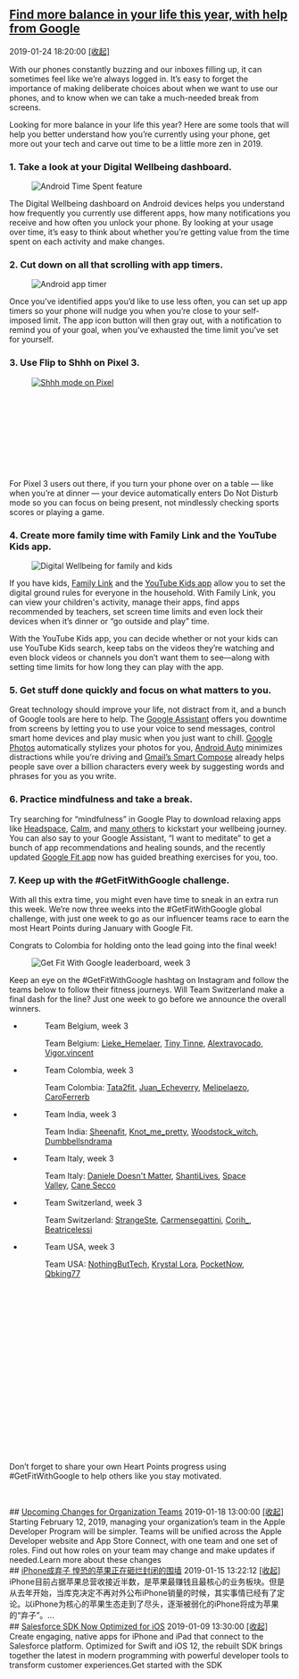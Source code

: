 ## <a href="https://www.blog.google/outreach-initiatives/digital-wellbeing/find-more-balance-your-life-year-help-google/" target="_blank">Find more balance in your life this year, with help from Google</a>
2019-01-24 18:20:00   <a href="#" id="a_7847aa42d48a11e98eb50242ac110002" onclick="onClickAction('2019-01','7847aa42d48a11e98eb50242ac110002')">[收起]</a>
<div class="collector_content" id="div_7847aa42d48a11e98eb50242ac110002" onclick="onClickAction('2019-01','7847aa42d48a11e98eb50242ac110002')">
<html><head></head><body><div class="block-paragraph"><div class="rich-text"><p>With our phones constantly buzzing and our inboxes filling up, it can sometimes feel like we’re always logged in. It’s easy to forget the importance of making deliberate choices about when we want to use our phones, and to know when we can take a much-needed break from screens.</p><p>Looking for more balance in your life this year? Here are some tools that will help you better understand how you’re currently using your phone, get more out your tech and carve out time to be a little more zen in 2019.</p><h3>1. Take a look at your Digital Wellbeing dashboard.</h3></div></div><div class="block-image_full_width"><div class="article-module h-c-page"><div class="h-c-grid"><figure class="article-image--small h-c-grid__col h-c-grid__col--2 h-c-grid__col--offset-5 "><img alt="Android Time Spent feature" src="https://storage.googleapis.com/gweb-uniblog-publish-prod/images/android-timespent_1x.max-1000x1000.jpg"/></figure></div></div></div><div class="block-paragraph"><div class="rich-text"><p>The Digital Wellbeing dashboard on Android devices helps you understand how frequently you currently use different apps, how many notifications you receive and how often you unlock your phone. By looking at your usage over time, it’s easy to think about whether you’re getting value from the time spent on each activity and make changes.</p><h3>2. Cut down on all that scrolling with app timers.</h3></div></div><div class="block-image_full_width"><div class="article-module h-c-page"><div class="h-c-grid"><figure class="article-image--small h-c-grid__col h-c-grid__col--2 h-c-grid__col--offset-5 "><img alt="Android app timer" src="https://storage.googleapis.com/gweb-uniblog-publish-prod/images/DigitalWellbeing_AppTimer.max-1000x1000.png"/></figure></div></div></div><div class="block-paragraph"><div class="rich-text"><p>Once you’ve identified apps you’d like to use less often, you can set up app timers so your phone will nudge you when you’re close to your self-imposed limit. The app icon button will then gray out, with a notification to remind you of your goal, when you’ve exhausted the time limit you’ve set for yourself.</p><h3>3. Use Flip to Shhh on Pixel 3.</h3></div></div><div class="block-video"><div class="h-c-page h-c-page--mobile-full-bleed"><div class="h-c-grid"><div class="h-c-grid__col h-c-grid__col-l--12 "><div class="article-module article-video "><figure><a class="h-c-video h-c-video--marquee" data-glue-modal-disabled-on-mobile="true" data-glue-modal-trigger="uni-modal-45lkLc0cqJ4-" href="https://youtube.com/watch?v=45lkLc0cqJ4"><img alt="Shhh mode on Pixel" src="//img.youtube.com/vi/45lkLc0cqJ4/maxresdefault.jpg"/><svg class="h-c-video__play h-c-icon h-c-icon--color-white" role="img"><use xlink:href="#mi-youtube-icon"></use></svg></a></figure></div></div></div></div><div class="h-c-modal--video" data-glue-modal="uni-modal-45lkLc0cqJ4-" data-glue-modal-close-label="Close Dialog"><a class="glue-yt-video" data-glue-yt-video-autoplay="true" data-glue-yt-video-height="99%" data-glue-yt-video-vid="45lkLc0cqJ4" data-glue-yt-video-width="100%" href="https://youtube.com/watch?v=45lkLc0cqJ4" ng-cloak=""></a></div></div><div class="block-paragraph"><div class="rich-text"><p>For Pixel 3 users out there, if you turn your phone over on a table — like when you’re at dinner — your device automatically enters Do Not Disturb mode so you can focus on being present, not mindlessly checking sports scores or playing a game.</p><h3>4. Create more family time with Family Link and the YouTube Kids app.</h3></div></div><div class="block-image_full_width"><div class="article-module h-c-page"><div class="h-c-grid"><figure class="article-image--medium h-c-grid__col h-c-grid__col--4 h-c-grid__col--offset-4 "><img alt="Digital Wellbeing for family and kids" src="https://storage.googleapis.com/gweb-uniblog-publish-prod/images/DW_post_3.max-1000x1000.png"/></figure></div></div></div><div class="block-paragraph"><div class="rich-text"><p>If you have kids, <a href="https://families.google.com/familylink/">Family Link</a> and the <a href="https://www.youtube.com/yt/kids/">YouTube Kids app</a> allow you to set the digital ground rules for everyone in the household. With Family Link, you can view your children's activity, manage their apps, find apps recommended by teachers, set screen time limits and even lock their devices when it’s dinner or “go outside and play” time.</p><p>With the YouTube Kids app, you can decide whether or not your kids can use YouTube Kids search, keep tabs on the videos they’re watching and even block videos or channels you don’t want them to see—along with setting time limits for how long they can play with the app.</p><p></p><h3>5. Get stuff done quickly and focus on what matters to you.</h3><p>Great technology should improve your life, not distract from it, and a bunch of Google tools are here to help. The <a href="https://assistant.google.com/?utm_source=wellbeing.google&amp;utm_medium=referral&amp;utm_campaign=wellbeing">Google Assistant</a> offers you downtime from screens by letting you to use your voice to send messages, control smart home devices and play music when you just want to chill. <a href="https://support.google.com/photos/answer/6128811?p=cards&amp;hl=en&amp;utm_source=wellbeing.google&amp;utm_medium=referral&amp;utm_campaign=wellbeing&amp;visit_id=636837842214838481-900153393&amp;rd=1">Google Photos</a> automatically stylizes your photos for you, <a href="https://www.android.com/auto/?utm_source=wellbeing.google&amp;utm_medium=referral&amp;utm_campaign=wellbeing">Android Auto</a> minimizes distractions while you’re driving and <a href="https://www.blog.google/products/gmail/subject-write-emails-faster-smart-compose-gmail/">Gmail’s Smart Compose</a> already helps people save over a billion characters every week by suggesting words and phrases for you as you write.</p><h3>6. Practice mindfulness and take a break.</h3><p>Try searching for “mindfulness” in Google Play to download relaxing apps like <a href="https://play.google.com/store/apps/details?id=com.getsomeheadspace.android&amp;hl=en_US">Headspace</a>, <a href="https://play.google.com/store/apps/details?id=com.calm.android">Calm</a>, and <a href="https://play.google.com/store/apps/collection/promotion_3000977_stress_relief_apps?clp=SkAKKgokcHJvbW90aW9uXzMwMDA5Nzdfc3RyZXNzX3JlbGllZl9hcHBzEAcYAxISSEVBTFRIX0FORF9GSVRORVNT:S:ANO1ljI6llQ&amp;gsr=CkJKQAoqCiRwcm9tb3Rpb25fMzAwMDk3N19zdHJlc3NfcmVsaWVmX2FwcHMQBxgDEhJIRUFMVEhfQU5EX0ZJVE5FU1M%3D:S:ANO1ljIxWVI">many others</a> to kickstart your wellbeing journey. You can also say to your Google Assistant, “I want to meditate” to get a bunch of app recommendations and healing sounds, and the recently updated <a href="https://www.google.com/fit/">Google Fit app</a> now has guided breathing exercises for you, too.</p><h3>7. Keep up with the #GetFitWithGoogle challenge.</h3><p>With all this extra time, you might even have time to sneak in an extra run this week. We’re now three weeks into the #GetFitWithGoogle global challenge, with just one week to go as our influencer teams race to earn the most Heart Points during January with Google Fit.</p><p>Congrats to Colombia for holding onto the lead going into the final week!</p><p></p></div></div><div class="block-image_full_width"><div class="article-module h-c-page"><div class="h-c-grid"><figure class="article-image--large h-c-grid__col h-c-grid__col--6 h-c-grid__col--offset-3 "><img alt="Get Fit With Google leaderboard, week 3" src="https://storage.googleapis.com/gweb-uniblog-publish-prod/images/KEYWORD_WEEK_3-01.max-1000x1000.png"/></figure></div></div></div><div class="block-paragraph"><div class="rich-text"><p>Keep an eye on the #GetFitWithGoogle hashtag on Instagram and follow the teams below to follow their fitness journeys. Will Team Switzerland make a final dash for the line? Just one week to go before we announce the overall winners.</p></div></div><div class="block-image_carousel"><div class="h-c-page article-module"><div class="article-module glue-pagination h-c-carousel h-c-carousel--simple h-c-carousel--dark ng-cloak" data-glue-pagination-config="{cyclical: true}"><div class="h-c-carousel__wrap"><ul class="glue-carousel ng-cloak" data-glue-carousel-options="{pointerTypes: ['touch', 'mouse'], jump: true}"><li class="h-c-carousel__item article-carousel__slide"><figure><div class="article-carousel__slide-img" style="background-image: url(https://storage.googleapis.com/gweb-uniblog-publish-prod/images/KEYWORD_WEEK_3-07.max-1600x1600.png);"><span class="h-u-visually-hidden">Team Belgium, week 3</span></div><figcaption class="article-carousel__caption h-c-copy h-u-mt-std"><div class="rich-text"><p>Team Belgium: <a href="https://www.instagram.com/lieke_hemelaer/">Lieke_Hemelaer</a>, <a href="https://www.instagram.com/vigor.tinytinne/">Tiny Tinne</a>, <a href="https://www.instagram.com/alextravocado/">Alextravocado</a>, <a href="https://www.instagram.com/vigor.vincent/">Vigor.vincent</a></p></div></figcaption></figure></li><li class="h-c-carousel__item article-carousel__slide"><figure><div class="article-carousel__slide-img" style="background-image: url(https://storage.googleapis.com/gweb-uniblog-publish-prod/images/KEYWORD_WEEK_3-03.max-1600x1600.png);"><span class="h-u-visually-hidden">Team Colombia, week 3</span></div><figcaption class="article-carousel__caption h-c-copy h-u-mt-std"><div class="rich-text"><p>Team Colombia: <a href="https://www.instagram.com/tata2fit/">Tata2fit</a>, <a href="https://www.instagram.com/juan__echeverri/?hl=es">Juan_Echeverry</a>, <a href="https://www.instagram.com/melipelaezo/?hl=es">Melipelaezo</a>, <a href="https://www.instagram.com/caroferrerb/?hl=es-la">CaroFerrerb</a></p><p></p></div></figcaption></figure></li><li class="h-c-carousel__item article-carousel__slide"><figure><div class="article-carousel__slide-img" style="background-image: url(https://storage.googleapis.com/gweb-uniblog-publish-prod/images/KEYWORD_WEEK_3-06.max-1600x1600.png);"><span class="h-u-visually-hidden">Team India, week 3</span></div><figcaption class="article-carousel__caption h-c-copy h-u-mt-std"><div class="rich-text"><p>Team India: <a href="https://www.instagram.com/sheenafit/?hl=en">Sheenafit</a>, <a href="https://www.instagram.com/knot_me_pretty/">Knot_me_pretty</a>, <a href="https://www.instagram.com/woodstock_witch/">Woodstock_witch</a>, <a href="https://www.instagram.com/dumbbellsndrama/">Dumbbellsndrama</a></p></div></figcaption></figure></li><li class="h-c-carousel__item article-carousel__slide"><figure><div class="article-carousel__slide-img" style="background-image: url(https://storage.googleapis.com/gweb-uniblog-publish-prod/images/KEYWORD_WEEK_3-05.max-1600x1600.png);"><span class="h-u-visually-hidden">Team Italy, week 3</span></div><figcaption class="article-carousel__caption h-c-copy h-u-mt-std"><div class="rich-text"><p>Team Italy: <a href="https://www.youtube.com/channel/UC55K4yunQreID0UoVMxgm3w">Daniele Doesn't Matter</a>, <a href="https://www.youtube.com/channel/UCvrK6KAhoLNalW1HZoLHVMQ">ShantiLives</a>, <a href="https://www.youtube.com/channel/UC6WJ32r35demIRvxV-xDU2g">Space Valley</a>, <a href="https://www.youtube.com/user/canesecco">Cane Secco</a></p></div></figcaption></figure></li><li class="h-c-carousel__item article-carousel__slide"><figure><div class="article-carousel__slide-img" style="background-image: url(https://storage.googleapis.com/gweb-uniblog-publish-prod/images/KEYWORD_WEEK_3-02.max-1600x1600.png);"><span class="h-u-visually-hidden">Team Switzerland, week 3</span></div><figcaption class="article-carousel__caption h-c-copy h-u-mt-std"><div class="rich-text"><p>Team Switzerland: <a href="https://www.instagram.com/strangeste/">StrangeSte</a>, <a href="https://www.instagram.com/carmensegattini/?hl=de">Carmensegattini</a>, <a href="https://www.instagram.com/corih_/?hl=de">Corih_</a>, <a href="https://www.instagram.com/beatricelessi/?hl=de">Beatricelessi</a></p></div></figcaption></figure></li><li class="h-c-carousel__item article-carousel__slide"><figure><div class="article-carousel__slide-img" style="background-image: url(https://storage.googleapis.com/gweb-uniblog-publish-prod/images/KEYWORD_WEEK_3-04.max-1600x1600.png);"><span class="h-u-visually-hidden">Team USA, week 3</span></div><figcaption class="article-carousel__caption h-c-copy h-u-mt-std"><div class="rich-text"><p>Team USA: <a href="https://www.youtube.com/NothingButTech88">NothingButTech</a>, <a href="https://www.youtube.com/channel/UC2KZP_Rv4C_3iMHlZYcdE4A">Krystal Lora</a>, <a href="https://www.youtube.com/pocketnow">PocketNow</a>, <a href="https://www.youtube.com/qbking77">Qbking77</a></p><p></p><p></p><p></p><p></p></div></figcaption></figure></li></ul><div class="h-c-carousel__paginate glue-pagination-previous" data-glue-pagination-label="Previous" data-glue-pagination-update-model="false"><div class="h-c-carousel__paginate-wrap"><svg class="h-c-icon h-c-icon--keyboard-arrow-left" role="img"><use xlink:href="#mi-keyboard-arrow-right"></use></svg></div></div><div class="h-c-carousel__paginate glue-pagination-next" data-glue-pagination-label="Next" data-glue-pagination-update-model="false"><div class="h-c-carousel__paginate-wrap"><svg class="h-c-icon h-c-icon--keyboard-arrow-right" role="img"><use xlink:href="#mi-keyboard-arrow-right"></use></svg></div></div></div><div class="h-c-carousel__navigation"><div class="glue-pagination-page-list"></div></div></div></div></div><div class="block-paragraph"><div class="rich-text"><p>Don’t forget to share your own Heart Points progress using #GetFitWithGoogle to help others like you stay motivated.</p><p><br/></p></div></div></body></html>
</div>
<script src="../../collectorjs.js"></script>
<script>
window.onload=function(){
    let storage = window.localStorage;
    var local = JSON.parse(storage.getItem('month_2019-01'));
    if (local) {
        var div_list = document.getElementsByClassName("collector_content");
        for (i = 0; i < div_list.length; i++) {
            var item = div_list[i];
            var id = item.id.replace('div_', '');
            if(local.indexOf(id) > -1){
                var eObject = document.getElementById('div_'+id);
                var aObject = document.getElementById('a_'+id);
                eObject.style.display = 'none';
                aObject.innerHTML = '[展开]';
            }
        }
    }
}
</script>
## <a href="https://developer.apple.com/news/?id=01182019a" target="_blank">Upcoming Changes for Organization Teams</a>
2019-01-18 13:00:00   <a href="#" id="a_784b7715d48a11e98eb50242ac110002" onclick="onClickAction('2019-01','784b7715d48a11e98eb50242ac110002')">[收起]</a>
<div class="collector_content" id="div_784b7715d48a11e98eb50242ac110002" onclick="onClickAction('2019-01','784b7715d48a11e98eb50242ac110002')">
Starting February 12, 2019, managing your organization’s team in the Apple Developer Program will be simpler. Teams will be unified across the Apple Developer website and App Store Connect, with one team and one set of roles. Find out how roles on your team may change and make updates if needed.Learn more about these changes
</div>
<script src="../../collectorjs.js"></script>
<script>
window.onload=function(){
    let storage = window.localStorage;
    var local = JSON.parse(storage.getItem('month_2019-01'));
    if (local) {
        var div_list = document.getElementsByClassName("collector_content");
        for (i = 0; i < div_list.length; i++) {
            var item = div_list[i];
            var id = item.id.replace('div_', '');
            if(local.indexOf(id) > -1){
                var eObject = document.getElementById('div_'+id);
                var aObject = document.getElementById('a_'+id);
                eObject.style.display = 'none';
                aObject.innerHTML = '[展开]';
            }
        }
    }
}
</script>
## <a href="http://mobile.51cto.com/hot-590590.htm" target="_blank">iPhone成弃子 惶恐的苹果正在砸烂封闭的围墙</a>
2019-01-15 13:22:12   <a href="#" id="a_7848b0ffd48a11e98eb50242ac110002" onclick="onClickAction('2019-01','7848b0ffd48a11e98eb50242ac110002')">[收起]</a>
<div class="collector_content" id="div_7848b0ffd48a11e98eb50242ac110002" onclick="onClickAction('2019-01','7848b0ffd48a11e98eb50242ac110002')">
iPhone目前占据苹果总营收接近半数，是苹果最赚钱且最核心的业务板块。但是从去年开始，当库克决定不再对外公布iPhone销量的时候，其实事情已经有了定论。以iPhone为核心的苹果生态走到了尽头，逐渐被弱化的iPhone将成为苹果的“弃子”。...
</div>
<script src="../../collectorjs.js"></script>
<script>
window.onload=function(){
    let storage = window.localStorage;
    var local = JSON.parse(storage.getItem('month_2019-01'));
    if (local) {
        var div_list = document.getElementsByClassName("collector_content");
        for (i = 0; i < div_list.length; i++) {
            var item = div_list[i];
            var id = item.id.replace('div_', '');
            if(local.indexOf(id) > -1){
                var eObject = document.getElementById('div_'+id);
                var aObject = document.getElementById('a_'+id);
                eObject.style.display = 'none';
                aObject.innerHTML = '[展开]';
            }
        }
    }
}
</script>
## <a href="https://developer.apple.com/news/?id=01092019a" target="_blank">Salesforce SDK Now Optimized for iOS</a>
2019-01-09 13:30:00   <a href="#" id="a_784b78d8d48a11e98eb50242ac110002" onclick="onClickAction('2019-01','784b78d8d48a11e98eb50242ac110002')">[收起]</a>
<div class="collector_content" id="div_784b78d8d48a11e98eb50242ac110002" onclick="onClickAction('2019-01','784b78d8d48a11e98eb50242ac110002')">
Create engaging, native apps for iPhone and iPad that connect to the Salesforce platform. Optimized for Swift and iOS 12, the rebuilt SDK brings together the latest in modern programming with powerful developer tools to transform customer experiences.Get started with the SDK
</div>
<script src="../../collectorjs.js"></script>
<script>
window.onload=function(){
    let storage = window.localStorage;
    var local = JSON.parse(storage.getItem('month_2019-01'));
    if (local) {
        var div_list = document.getElementsByClassName("collector_content");
        for (i = 0; i < div_list.length; i++) {
            var item = div_list[i];
            var id = item.id.replace('div_', '');
            if(local.indexOf(id) > -1){
                var eObject = document.getElementById('div_'+id);
                var aObject = document.getElementById('a_'+id);
                eObject.style.display = 'none';
                aObject.innerHTML = '[展开]';
            }
        }
    }
}
</script>
